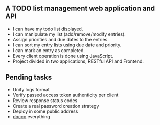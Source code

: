 ## A TODO list management web application and API

- I can have my todo list displayed.
- I can manipulate my list (add/remove/modify entries).
- Assign priorities and due dates to the entries.
- I can sort my entry lists using due date and priority.
- I can mark an entry as completed.
- Every client operation is done using JavaScript.
- Project divided in two applications, RESTful API and Frontend.

## Pending tasks
- Unify logs format
- Verify passed access token authenticity per client
- Review response status codes
- Create a real password creation strategy
- Deploy in some public address
- [docco](http://jashkenas.github.io/docco/) everything
